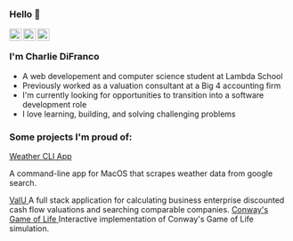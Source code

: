 ### Hello 👋

<a href="https://www.linkedin.com/in/charlie-difranco/">
  <img align="left" alt="Charlie's LinkedIn" width="22px" src="https://cdn.jsdelivr.net/npm/simple-icons@v3/icons/linkedin.svg" />
</a>

<a href="https://github.com/cdifranco1/">
  <img align="left" alt="Charlie's Github" width="22px" src="https://cdn.jsdelivr.net/npm/simple-icons@v3/icons/github.svg" />
</a>

<a href="https://leetcode.com/cdifranco/">
  <img align="left" alt="Charlie's Leetcode" width="22px" src="https://cdn.jsdelivr.net/npm/simple-icons@v3/icons/leetcode.svg" />
</a>

<br />

### I'm Charlie DiFranco
- A web developement and computer science student at Lambda School
- Previously worked as a valuation consultant at a Big 4 accounting firm
- I'm currently looking for opportunities to transition into a software development role
- I love learning, building, and solving challenging problems


### Some projects I'm proud of:
<div>
  <a href="https://github.com/cdifranco1/weather_cli">
    <span>Weather CLI App</span>
  </a>    
</div>
<p>A command-line app for MacOS that scrapes weather data from google search.</p>  

<a href="https://github.com/cdifranco1/valuation-backend">
  <span>ValU</span>
</a>  
<span>A full stack application for calculating business enterprise discounted cash flow valuations and searching comparable companies.</span>  

<a href="https://github.com/cdifranco1/conway-game-of-life">
  <span>Conway's Game of Life</span>
 </a>
<span>Interactive implementation of Conway's Game of Life simulation.</span>  



